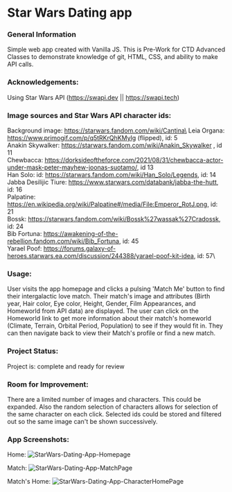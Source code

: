 # Star Wars Dating app

### General Information
Simple web app created with Vanilla JS. This is Pre-Work for CTD Advanced Classes to demonstrate knowledge of git,  HTML, CSS, and ability to make API calls.

### Acknowledgements:
Using Star Wars API (https://swapi.dev || https://swapi.tech)

### Image sources and Star Wars API character ids:
Background image: https://starwars.fandom.com/wiki/Cantina\
Leia Organa: https://www.primogif.com/p/q5tRKrQhKMyIg (flipped), id: 5\
Anakin Skywalker: https://starwars.fandom.com/wiki/Anakin_Skywalker , id 11\
Chewbacca: https://dorksideoftheforce.com/2021/08/31/chewbacca-actor-under-mask-peter-mayhew-joonas-suotamo/, id 13\
Han Solo: id: https://starwars.fandom.com/wiki/Han_Solo/Legends, id: 14\
Jabba Desilijic Tiure: https://www.starwars.com/databank/jabba-the-hutt, id: 16\
Palpatine: https://en.wikipedia.org/wiki/Palpatine#/media/File:Emperor_RotJ.png, id: 21\
Bossk: https://starwars.fandom.com/wiki/Bossk%27wassak%27Cradossk, id: 24\
Bib Fortuna: https://awakening-of-the-rebellion.fandom.com/wiki/Bib_Fortuna, id: 45\
Yarael Poof: https://forums.galaxy-of-heroes.starwars.ea.com/discussion/244388/yarael-poof-kit-idea, id: 57\

### Usage:
User visits the app homepage and clicks a pulsing 'Match Me' button to find their intergalactic love match. 
Their match's image and attributes (Birth year, Hair color, Eye color, Height, Gender, Film Appearances, and Homeworld from API data) are displayed. 
The user can click on the Homeworld link to get more information about their match's homeworld (Climate, Terrain, Orbital Period, Population) to see if they would fit in. They can then navigate back to view their Match's profile or find a new match.
 
### Project Status:
Project is: complete and ready for review 

### Room for Improvement:
There are a limited number of images and characters. This could be expanded. Also the random selection of characters allows for selection of the same character on each click. Selected ids could be stored and filtered out so the same image can't be shown successively.

### App Screenshots:

Home:
![StarWars-Dating-App-Homepage](https://user-images.githubusercontent.com/32989597/200938838-f01a686e-cbc8-4e49-8062-07e6c7d45363.jpg)

Match:
![StarWars-Dating-App-MatchPage](https://user-images.githubusercontent.com/32989597/200938930-0a726a8a-c75e-4554-aa67-2d8058403c7c.jpg)

Match's Home:
![StarWars-Dating-App-CharacterHomePage](https://user-images.githubusercontent.com/32989597/200938948-bff6d034-54f6-4195-82fd-d4267c9109ca.jpg)
